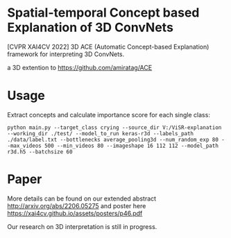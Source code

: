 # Spatial-temporal Concept based Explanation of 3D ConvNets
[CVPR XAI4CV 2022] 3D ACE (Automatic Concept-based Explanation) framework for interpreting 3D ConvNets.

a 3D extention to https://github.com/amiratag/ACE

Usage
===
Extract concepts and calculate importance score for each single class:

`python main.py --target_class crying --source_dir V:/ViSR-explanation --working_dir ./test/ --model_to_run keras-r3d --labels_path ./data/label.txt --bottlenecks average_pooling3d --num_random_exp 80 --max_videos 500 --min_videos 80 --imageshape 16 112 112 --model_path r3d.h5 --batchsize 60`

Paper
===
More details can be found on our extended abstract http://arxiv.org/abs/2206.05275
and poster here https://xai4cv.github.io/assets/posters/p46.pdf

Our research on 3D interpretation is still in progress.

